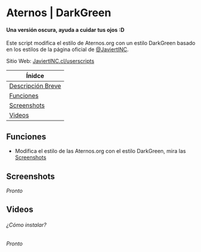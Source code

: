 # Aternos | DarkGreen
#### Una versión oscura, ayuda a cuidar tus ojos :D

Este script modifica el estilo de Aternos.org con un estilo DarkGreen basado en los estilos de la página oficial de [@JaviertINC](https://javiertinc.cl).

Sitio Web: [JaviertINC.cl/userscripts](https://javiertinc.cl/userscripts/script/aternos.darkgreen)

| Ínidce |
|---|
| [Descripción Breve](#aternos--darkgreen) |
| [Funciones](#funciones) |
| [Screenshots](#screenshots) |
| [Videos](#videos) |

## Funciones
- Modifica el estilo de las Aternos.org con el estilo DarkGreen, mira las [Screenshots](#screenshots)

## Screenshots
_Pronto_

## Videos
###### ¿Cómo instalar?
_Pronto_
